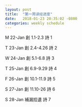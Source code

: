 ```yaml
---
layout: post
title:  "第一周读经进度"
date:   2018-01-23 20:35:02 -0800
categories: weekly schedule
---
```


M	22-Jan	創	1.1-2.3	詩	1

T 23-Jan	創	2.4-4.26	詩	2

W 24-Jan	創	5.1-6.8	詩	3

T	25-Jan	創	6.9-9.29	詩	4

F	26-Jan	創	10.1-11.9	詩	5

S	27-Jan	創	11.10-26	詩	6

S	28-Jan	補漏拾遺		詩	7
